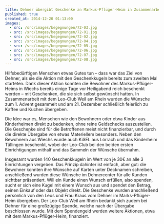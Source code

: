 ```yaml
---
title: Dehner übergibt Geschenke an Markus-Pflüger-Heim in Zusammenarbeit mit Leo-Club
published: true
created_at: 2014-12-20 01:13:00
images:
  - src: /src/images/begegnungen/72-03.jpg
  - src: /src/images/begegnungen/72-01.jpg
  - src: /src/images/begegnungen/72-02.jpg
  - src: /src/images/begegnungen/72-04.jpg
  - src: /src/images/begegnungen/72-05.jpg
  - src: /src/images/begegnungen/72-06.jpg
  - src: /src/images/begegnungen/72-07.jpg
  - src: /src/images/begegnungen/72-08.jpg
---
```


Hilfsbedürftigen Menschen etwas Gutes tun – dass war das Ziel von Dehner, als sie die Aktion mit den Geschenkkugeln bereits zum zweiten Mal starteten. Dank dieser Aktion konnten die Bewohner des Markus-Pflüger-Heims in Wiechs bereits einige Tage vor Heiligabend reich beschenkt werden – mit Geschenken, die sie sich selbst gewünscht hatten. In Zusammenarbeit mit dem Leo-Club Weil am Rhein wurden die Wünsche zum 1. Advent gesammelt und am 21. Dezember schließlich feierlich zu Kaffee und Kuchen übergeben.

Die Idee war es, Menschen wie den Bewohnern oder etwa Kinder aus Kinderheimen direkt zu bedenken, ohne reine Geldschecks auszustellen. Die Geschenke sind für die Betroffenen meist nicht finanzierbar, und durch die direkte Übergabe von etwas Materiellem besonders. Neben den Bewohnern aus Wiechs wurde auch KiSEL aus Lörrach und das Kinderheim Tüllingen beschenkt, wobei der Leo-Club bei den beiden ersten Einrichtigungen mithalf und das Sammeln der Wünsche übernahm.

Insgesamt wurden 140 Geschenkkugeln im Wert von je 30€ an alle 3 Einrichtungen vergeben. Das Prinzip dahinter ist einfach, aber gut: die Bewohner konnten ihre Wünsche auf Karten unter Decknamen schreiben, anschließend wurden diese Wünsche im Dehnercenter für alle Kunden sichtbar präsentiert. Will ein Kunde einen Wunsch erfüllen, also spenden, sucht er sich eine Kugel mit einem Wunsch aus und spendet den Betrag, seinen Einkauf oder das Objekt direkt. Die Geschenke wurden anschließend persönlich von den Leos und Frau Kraus vom Dehner im Marks-Pflüger-Heim übergeben.
Der Leo-Club Weil am Rhein bedankt sich zudem bei Dehner für eine großzügige Spende, welche nach der Übergabe beschlossen wurde. Mit dem Spendengeld werden weitere Aktionen, etwa mit dem Markus-Pflüger-Heim, finanziert.
